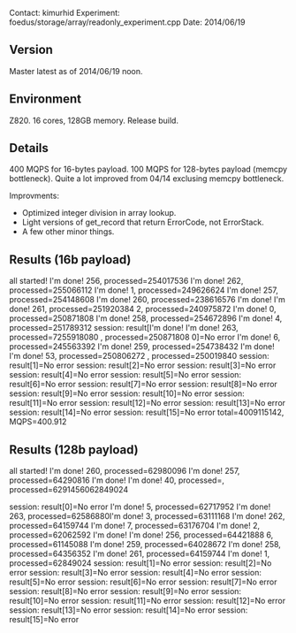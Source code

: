 Contact: kimurhid
Experiment: foedus/storage/array/readonly_experiment.cpp
Date: 2014/06/19

Version
-------
Master latest as of 2014/06/19 noon.

Environment
-------
Z820. 16 cores, 128GB memory. Release build.

Details
-------
400 MQPS for 16-bytes payload. 100 MQPS for 128-bytes payload (memcpy bottleneck).
Quite a lot improved from 04/14 exclusing memcpy bottleneck.

Improvments:

* Optimized integer division in array lookup.
* Light versions of get_record that return ErrorCode, not ErrorStack.
* A few other minor things.

Results (16b payload)
--------
all started!
I'm done! 256, processed=254017536
I'm done! 262, processed=255066112
I'm done! 1, processed=249626624
I'm done! 257, processed=254148608
I'm done! 260, processed=238616576
I'm done! I'm done! 261, processed=251920384
2, processed=240975872
I'm done! 0, processed=250871808
I'm done! 258, processed=254672896
I'm done! 4, processed=251789312
session: result[I'm done! I'm done! 263, processed=7255918080
, processed=250871808
0]=No error
I'm done! 6, processed=245563392
I'm done! 259, processed=254738432
I'm done! I'm done! 53, processed=250806272
, processed=250019840
session: result[1]=No error
session: result[2]=No error
session: result[3]=No error
session: result[4]=No error
session: result[5]=No error
session: result[6]=No error
session: result[7]=No error
session: result[8]=No error
session: result[9]=No error
session: result[10]=No error
session: result[11]=No error
session: result[12]=No error
session: result[13]=No error
session: result[14]=No error
session: result[15]=No error
total=4009115142, MQPS=400.912



Results (128b payload)
--------
all started!
I'm done! 260, processed=62980096
I'm done! 257, processed=64290816
I'm done! I'm done! 40, processed=, processed=6291456062849024

session: result[0]=No error
I'm done! 5, processed=62717952
I'm done! 263, processed=62586880I'm done! 
3, processed=63111168
I'm done! 262, processed=64159744
I'm done! 7, processed=63176704
I'm done! 2, processed=62062592
I'm done! I'm done! 256, processed=64421888
6, processed=61145088
I'm done! 259, processed=64028672
I'm done! 258, processed=64356352
I'm done! 261, processed=64159744
I'm done! 1, processed=62849024
session: result[1]=No error
session: result[2]=No error
session: result[3]=No error
session: result[4]=No error
session: result[5]=No error
session: result[6]=No error
session: result[7]=No error
session: result[8]=No error
session: result[9]=No error
session: result[10]=No error
session: result[11]=No error
session: result[12]=No error
session: result[13]=No error
session: result[14]=No error
session: result[15]=No error
